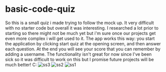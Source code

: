 # basic-code-quiz
So this is a small quiz i made trying to follow the mock up. It very difficult with no starter code 
but overall it was interesting. I researched a lot prior to starting so there might not be much yet
but i'm sure once our projects get even more complex i will get used to it. The app works this way:
you start the application by clicking start quiz at the opening screen, and then answer each question. 
At the end you will see your score that you can remember by adding a username. The functionality isn't 
great for now since I've been sick so it was difficult to work on this but I promise future projects will
be much better! C:
![ss3](https://github.com/rizurabi/basic-code-quiz/assets/139391546/adea635f-079b-4336-8e36-ef7cd820b6ce)
![ss2](https://github.com/rizurabi/basic-code-quiz/assets/139391546/a98ec964-84a7-41f1-9ee7-5b9c490720f5)
![ss1](https://github.com/rizurabi/basic-code-quiz/assets/139391546/4cb2fa98-c197-4941-bd33-a0c56a1eac8d)
